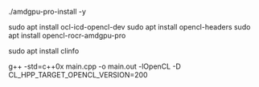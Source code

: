 ./amdgpu-pro-install -y

sudo apt install ocl-icd-opencl-dev
sudo apt install opencl-headers
sudo apt install opencl-rocr-amdgpu-pro

sudo apt install clinfo

g++ -std=c++0x main.cpp -o main.out -lOpenCL -D CL_HPP_TARGET_OPENCL_VERSION=200
